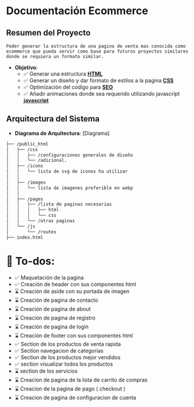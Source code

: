 # Documentación Ecommerce

## Resumen del Proyecto

    Poder generar la estructura de una pagina de venta mas conocida como ecommerce que pueda servir como base para futuros proyectos similares donde se requiera un formato similar.
    
- **Objetivo**: 
   - ✅ Generar una estructura **[HTML](https://web.dev/learn/html)**
   - ✅ Generar un diseño y dar formato de estilos a la pagina **[CSS](https://web.dev/learn/css/**)**
   - ✅ Optimización del codigo para **[SEO](https://developers.google.com/search/docs/fundamentals/seo-starter-guide?hl=es)**
   - ✅ Añadir animaciones donde sea requerido utilizando javascript **[javascript](https://web.dev/learn/javascript)**


## Arquitectura del Sistema

- **Diagrama de Arquitectura**: [Diagrama]

```bash    
├── /public_html
│   ├── /css
│   │   ├── /configuraciones generales de diseño
│   │   └── /adicional.
│   ├── /icons
│   │   └── lista de svg de iconos ha utilizar
│   │
│   ├── /images
│   │   └── lista de imagenes preferible en webp
│   │
│   ├── /pages
│   │   ├── /lista de paginas necesarias 
│   │   │   ├── html
│   │   │   └── css
│   │   └── /otras paginas
│   └── /js
│       └── /routes
├── index.html

```

# 👺 To-dos:

- ✅ Maquetación de la pagina
- ✅ Creación de header con sus componentes html    
- ⌛️ Creación de aside con su portada de imagen
- ⌛️ Creación de pagina de contacto
- ⌛️ Creación de pagina de about
- ⌛️ Creación de pagina de registro
- ⌛️ Creación de pagina de login
- ⌛️ Creación de footer con sus componentes html
- ✅ Section de los productos de venta rapida
- ✅ Section navegacion de categorias
- ✅ Section de los productos mejor vendidos
- ✅ section visualizar todos los productos
- ⌛️ section de los servicios
- ⌛️ Creacion de pagina de la lista de carrito de compras
- ⌛️ Creacion de la pagina de pago ( checkout )
- ⌛️ Creacion de pagina  de configuracion de cuenta 

